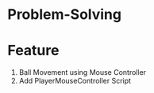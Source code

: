 # Problem-Solving

# Feature
1. Ball Movement using Mouse Controller
2. Add PlayerMouseController Script
